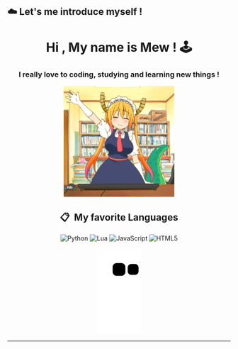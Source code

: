 ## ☁️ Let's me introduce myself !


<div id="header" align="center">
  <h1>Hi , My name is Mew ! 🕹️</h1> 
  
  <h3>I really love to coding, studying and learning new things !</h3>

  <img src = "https://github.com/DeasyXD/DeasyXD/blob/Asset/waving.gif" width = "250">
  <h2> 📋 &nbsp;My favorite Languages</h2>
  
  ![Python](https://img.shields.io/badge/python-3670A0?style=for-the-badge&logo=python&logoColor=ffdd54)
  ![Lua](https://img.shields.io/badge/lua-%232C2D72.svg?style=for-the-badge&logo=lua&logoColor=white)
  ![JavaScript](https://img.shields.io/badge/javascript-%23323330.svg?style=for-the-badge&logo=javascript&logoColor=%23F7DF1E)
  ![HTML5](https://img.shields.io/badge/html5-%23E34F26.svg?style=for-the-badge&logo=html5&logoColor=white)

  ![Snake animation](https://github.com/DeasyXD/DeasyXD/blob/output/github-contribution-grid-snake.svg)

</div>
 
 ---
